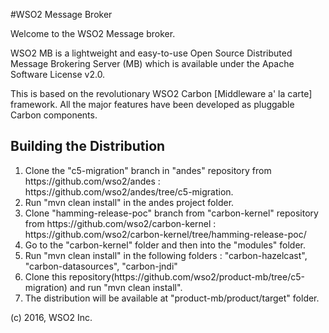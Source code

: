 #WSO2 Message Broker

Welcome to the WSO2 Message broker.

WSO2 MB is a lightweight and easy-to-use Open Source Distributed Message Brokering
Server (MB) which is available under the Apache Software License v2.0.

This is based on the revolutionary WSO2 Carbon [Middleware a' la carte]
framework. All the major features have been developed as pluggable Carbon
components.

<h2>Building the Distribution</h2>
<ol>
<li> Clone the "c5-migration" branch in "andes" repository from https://github.com/wso2/andes : https://github.com/wso2/andes/tree/c5-migration.</li>
<li> Run "mvn clean install" in the andes project folder.</li>
<li> Clone "hamming-release-poc" branch from "carbon-kernel" repository from https://github.com/wso2/carbon-kernel : https://github.com/wso2/carbon-kernel/tree/hamming-release-poc/ </li>
<li> Go to the "carbon-kernel" folder and then into the "modules" folder. </li>
<li> Run "mvn clean install" in the following folders : "carbon-hazelcast", "carbon-datasources", "carbon-jndi" </li>
<li> Clone this repository(https://github.com/wso2/product-mb/tree/c5-migration) and run "mvn clean install". </li>
<li> The distribution will be available at "product-mb/product/target" folder. </li>
</ol>

(c) 2016, WSO2 Inc.

